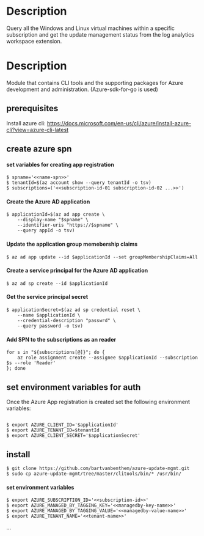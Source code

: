 # Description
Query all the Windows and Linux virtual machines within a specific subscription and get the update management status from the log analytics workspace extension.

# Description
Module that contains CLI tools and the supporting packages for Azure development and administration. (Azure-sdk-for-go is used)

## prerequisites
Install azure cli: https://docs.microsoft.com/en-us/cli/azure/install-azure-cli?view=azure-cli-latest

## create azure spn

#### set variables for creating app registration
``` shell
$ spname='<<name-spn>>'
$ tenantId=$(az account show --query tenantId -o tsv)
$ subscriptions=('<<subscription-id-01 subscription-id-02 ...>>')
```
    
#### Create the Azure AD application
``` shell
$ applicationId=$(az ad app create \
    --display-name "$spname" \
    --identifier-uris "https://$spname" \
    --query appId -o tsv)
```

#### Update the application group memebership claims
``` shell
$ az ad app update --id $applicationId --set groupMembershipClaims=All
```

#### Create a service principal for the Azure AD application
``` shell
$ az ad sp create --id $applicationId
```

#### Get the service principal secret
``` shell
$ applicationSecret=$(az ad sp credential reset \
    --name $applicationId \
    --credential-description "passwrd" \
    --query password -o tsv)
```

#### Add SPN to the subscriptions as an reader
``` shell
for s in "${subscriptions[@]}"; do {
    az role assignment create --assignee $applicationId --subscription $s --role 'Reader'
}; done
```

## set environment variables for auth
Once the Azure App registration is created set the following environment variables:
``` shell

$ export AZURE_CLIENT_ID='$applicationId'
$ export AZURE_TENANT_ID=$tenantId
$ export AZURE_CLIENT_SECRET='$applicationSecret'
```

## install
``` shell
$ git clone https://github.com/bartvanbenthem/azure-update-mgmt.git
$ sudo cp azure-update-mgmt/tree/master/clitools/bin/* /usr/bin/
```

#### set environment variables
``` shell
$ export AZURE_SUBSCRIPTION_ID='<<subscription-id>>'
$ export AZURE_MANAGED_BY_TAGGING_KEY='<<managedby-key-name>>'
$ export AZURE_MANAGED_BY_TAGGING_VALUE='<<managedby-value-name>>'
$ export AZURE_TENANT_NAME='<<tenant-name>>'
```

...